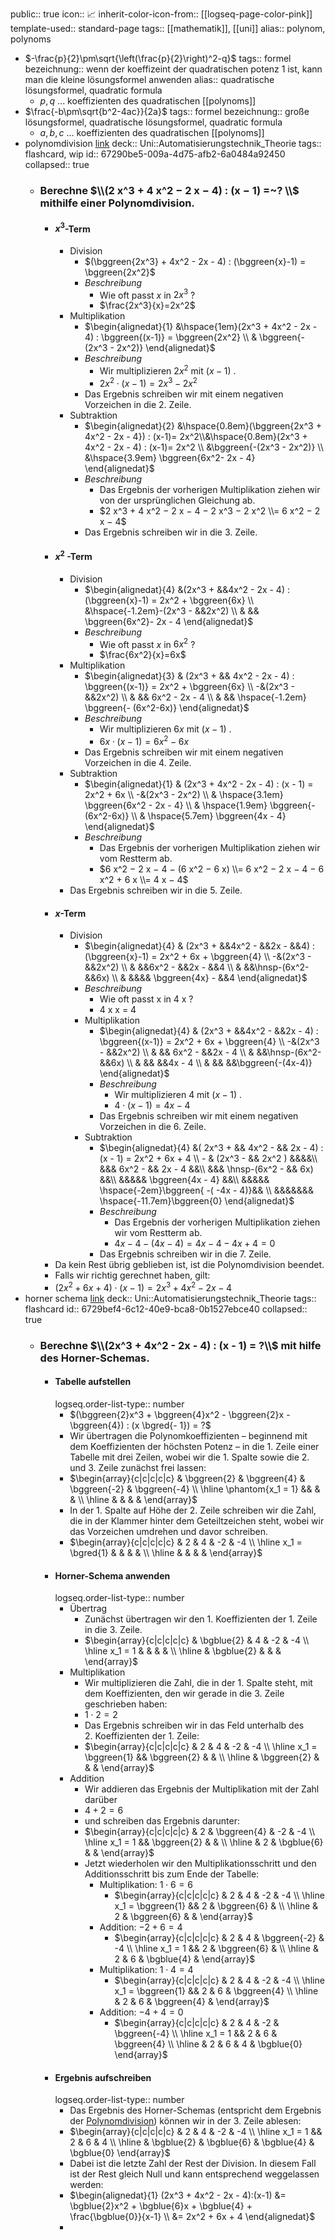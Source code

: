 public:: true
icon:: 📈
inherit-color-icon-from:: [[logseq-page-color-pink]]
template-used:: standard-page
tags:: [[mathematik]], [[uni]]
alias:: polynom, polynoms

- $-\frac{p}{2}\pm\sqrt{\left(\frac{p}{2}\right)^2-q}$
  tags:: formel
  bezeichnung:: wenn der koeffizeint der quadratischen potenz $1$ ist, kann man die kleine lösungsformel anwenden
  alias:: quadratische lösungsformel, quadratic formula
	- $p, q$ ... koeffizienten des quadratischen [[polynoms]]
- $\frac{-b\pm\sqrt{b^2-4ac}}{2a}$
  tags:: formel
  bezeichnung:: große lösungsformel, quadratische lösungsformel, quadratic formula
	- $a, b, c$ ... koeffizienten des quadratischen [[polynoms]]
- polynomdivision [link](https://www.mathebibel.de/polynomdivision)
  deck:: Uni::Automatisierungstechnik_Theorie
  tags:: flashcard, wip
  id:: 67290be5-009a-4d75-afb2-6a0484a92450
  collapsed:: true
	- ### Berechne $\\(2 x^3 + 4 x^2 − 2 x − 4) : (x − 1) =~? \\$ mithilfe einer Polynomdivision.
		- #### $x^3$-Term
			- Division
				- $(\bggreen{2x^3} + 4x^2 - 2x - 4) : (\bggreen{x}-1) = \bggreen{2x^2}$
				- _Beschreibung_
					- Wie oft passt $x$ in $2 x^3$ ?
					- $\frac{2x^3}{x}=2x^2$
			- Multiplikation
				- $\begin{alignedat}{1} &\hspace{1em}(2x^3 + 4x^2 - 2x - 4) : \bggreen{(x-1)} = \bggreen{2x^2} \\ & \bggreen{-(2x^3 - 2x^2)} \end{alignedat}$
				- _Beschreibung_
					- Wir multiplizieren $2 x^2$ mit $(x − 1)$ .
					- $2 x^2 \cdot (x − 1) = 2 x^3 − 2 x^2$
				- Das Ergebnis schreiben wir mit einem negativen Vorzeichen in die 2. Zeile.
			- Subtraktion
				- $\begin{alignedat}{2} &\hspace{0.8em}(\bggreen{2x^3 + 4x^2 - 2x - 4}) : (x-1)= 2x^2\\&\hspace{0.8em}(2x^3 + 4x^2 - 2x - 4) : (x-1)= 2x^2 \\ &\bggreen{-(2x^3 - 2x^2)} \\ &\hspace{3.9em} \bggreen{6x^2- 2x - 4} \end{alignedat}$
				- _Beschreibung_
					- Das Ergebnis der vorherigen Multiplikation ziehen wir von der ursprünglichen Gleichung ab.
					- $2 x^3 + 4 x^2 − 2 x − 4 − 2 x^3 − 2 x^2 \\= 6 x^2 − 2 x − 4$
				- Das Ergebnis schreiben wir in die 3. Zeile.
		- #### $x^2$ \-Term
			- Division
				- $\begin{alignedat}{4} &(2x^3 + &&4x^2 - 2x - 4) : (\bggreen{x}-1) = 2x^2 + \bggreen{6x} \\ &\hspace{-1.2em}-(2x^3 - &&2x^2) \\ & && \bggreen{6x^2}- 2x - 4 \end{alignedat}$
				- _Beschreibung_
					- Wie oft passt $x$ in $6 x^2$ ?
					- $\frac{6x^2}{x}=6x$
			- Multiplikation
				- $\begin{alignedat}{3} & (2x^3 + && 4x^2 - 2x - 4) : \bggreen{(x-1)} = 2x^2 + \bggreen{6x} \\ -&(2x^3 - &&2x^2) \\ & && 6x^2 - 2x - 4 \\ & && \hspace{-1.2em} \bggreen{- (6x^2-6x)} \end{alignedat}$
				- _Beschreibung_
					- Wir multiplizieren $6 x$ mit $(x − 1)$ .
					- $6 x \cdot (x − 1) = 6 x^2 − 6 x$
				- Das Ergebnis schreiben wir mit einem negativen Vorzeichen in die 4. Zeile.
			- Subtraktion
				- $\begin{alignedat}{1} & (2x^3 + 4x^2 - 2x - 4) : (x - 1) = 2x^2 + 6x \\ -&(2x^3 - 2x^2) \\ & \hspace{3.1em} \bggreen{6x^2 - 2x - 4} \\ & \hspace{1.9em} \bggreen{-(6x^2-6x)} \\ & \hspace{5.7em} \bggreen{4x - 4} \end{alignedat}$
				- _Beschreibung_
					- Das Ergebnis der vorherigen Multiplikation ziehen wir vom Restterm ab.
					- $6 x^2 − 2 x − 4 − (6 x^2 − 6 x) \\= 6 x^2 − 2 x − 4 − 6 x^2 + 6 x \\= 4 x − 4$
			- Das Ergebnis schreiben wir in die 5. Zeile.
		- #### $x$-Term
			- Division
				- $\begin{alignedat}{4} & (2x^3 + &&4x^2 - &&2x - &&4) : (\bggreen{x}-1) = 2x^2 + 6x + \bggreen{4} \\ -&(2x^3 - &&2x^2) \\ &  &&6x^2 - &&2x - &&4 \\ & &&\hnsp-(6x^2-&&6x) \\ &  &&&& \bggreen{4x} - &&4 \end{alignedat}$
				- _Beschreibung_
					- Wie oft passt x in 4 x ?
					- 4 x x = 4
				- Multiplikation
					- $\begin{alignedat}{4} & (2x^3 + &&4x^2 - &&2x - 4) : \bggreen{(x-1)} = 2x^2 + 6x + \bggreen{4} \\ -&(2x^3 - &&2x^2) \\ & && 6x^2 - &&2x - 4 \\ & &&\hnsp-(6x^2-&&6x) \\ & &&  &&4x - 4 \\ & && &&\bggreen{-(4x-4)} \end{alignedat}$
					- _Beschreibung_
						- Wir multiplizieren 4 mit $(x − 1)$ .
						- $4 \cdot (x − 1) = 4 x − 4$
					- Das Ergebnis schreiben wir mit einem negativen Vorzeichen in die 6. Zeile.
				- Subtraktion
					- $\begin{alignedat}{4} &( 2x^3 + && 4x^2 - && 2x -  4) : (x - 1) = 2x^2 + 6x + 4 \\ - & (2x^3 - && 2x^2 ) &&&&\\  &&&  6x^2 - && 2x - 4 &&\\ &&& \hnsp-(6x^2 - && 6x) &&\\ &&&&& \bggreen{4x - 4} &&\\ &&&&& \hspace{-2em}\bggreen{ -( -4x - 4)}&& \\ &&&&&&& \hspace{-11.7em}\bggreen{0} \end{alignedat}$
					- _Beschreibung_
						- Das Ergebnis der vorherigen Multiplikation ziehen wir vom Restterm ab.
						- $4 x − 4 − (4 x − 4) = 4 x − 4 − 4 x + 4 = 0$
					- Das Ergebnis schreiben wir in die 7. Zeile.
		- Da kein Rest übrig geblieben ist, ist die Polynomdivision beendet.
		- Falls wir richtig gerechnet haben, gilt:
		- $(2 x^2 + 6 x + 4) \cdot (x − 1) = 2 x^3 + 4 x^2 − 2 x − 4$
- horner schema [link](https://www.mathebibel.de/horner-schema)
  deck:: Uni::Automatisierungstechnik_Theorie
  tags:: flashcard
  id:: 6729bef4-6c12-40e9-bca8-0b1527ebce40
  collapsed:: true
	- ### Berechne $\\(2x^3 + 4x^2 - 2x - 4) : (x - 1) =  ?\\$ mit hilfe des Horner-Schemas.
		- #### Tabelle aufstellen
		  logseq.order-list-type:: number
			- $(\bggreen{2}x^3 + \bggreen{4}x^2 - \bggreen{2}x - \bggreen{4}) : (x \bgred{- 1}) = ?$
			- Wir übertragen die Polynomkoeffizienten – beginnend mit dem 
			  Koeffizienten der höchsten Potenz – in die 1. Zeile einer Tabelle mit 
			  drei Zeilen, wobei wir die 1. Spalte sowie die 2. und 3. Zeile zunächst 
			  frei lassen:
			- $\begin{array}{c|c|c|c|c} & \bggreen{2} & \bggreen{4} & \bggreen{-2} & \bggreen{-4} \\ \hline \phantom{x_1 = 1} && & & \\ \hline & & & & \end{array}$
			- In der 1. Spalte auf Höhe der 2. Zeile schreiben wir die Zahl, die in 
			  der Klammer hinter dem Geteiltzeichen steht, wobei wir das Vorzeichen 
			  umdrehen und  davor schreiben.
			- $\begin{array}{c|c|c|c|c} & 2 & 4 & -2 & -4 \\ \hline x_1 = \bgred{1} & & & & \\ \hline & & & & \end{array}$
		- #### Horner-Schema anwenden
		  logseq.order-list-type:: number
			- Übertrag
				- Zunächst übertragen wir den 1. Koeffizienten der 1. Zeile in die 3. Zeile.
				- $\begin{array}{c|c|c|c|c} & \bgblue{2} & 4 & -2 & -4 \\ \hline x_1 = 1 & & & & \\ \hline & \bgblue{2} & & & \end{array}$
			- Multiplikation
				- Wir multiplizieren die Zahl, die in der 1. Spalte steht, mit dem 
				  Koeffizienten, den wir gerade in die 3. Zeile geschrieben haben:
				- $1 \cdot 2 = 2$
				- Das Ergebnis schreiben wir in das Feld unterhalb des 2. Koeffizienten der 1. Zeile:
				- $\begin{array}{c|c|c|c|c} & 2 & 4 & -2 & -4 \\ \hline x_1 = \bggreen{1} && \bggreen{2} & & \\ \hline & \bggreen{2} & & & \end{array}$
			- Addition
				- Wir addieren das Ergebnis der Multiplikation mit der Zahl darüber
				- $4 + 2 = 6$
				- und schreiben das Ergebnis darunter:
				- $\begin{array}{c|c|c|c|c} & 2 & \bggreen{4} & -2 & -4 \\ \hline x_1 = 1 && \bggreen{2} & & \\ \hline & 2 & \bgblue{6} & & \end{array}$
				- Jetzt wiederholen wir den Multiplikationsschritt und den Additionsschritt bis zum Ende der Tabelle:
					- Multiplikation: $1 \cdot 6 = 6$
						- $\begin{array}{c|c|c|c|c} & 2 & 4 & -2 & -4 \\ \hline x_1 = \bggreen{1} && 2 & \bggreen{6} & \\ \hline & 2 & \bggreen{6} & & \end{array}$
					- Addition: $-2 + 6 = 4$
						- $\begin{array}{c|c|c|c|c} & 2 & 4 & \bggreen{-2} & -4 \\ \hline x_1 = 1 && 2 & \bggreen{6} & \\ \hline & 2 & 6 & \bgblue{4} & \end{array}$
					- Multiplikation: $1 \cdot 4 = 4$
						- $\begin{array}{c|c|c|c|c} & 2 & 4 & -2 & -4 \\ \hline x_1 = \bggreen{1} && 2 & 6 & \bggreen{4} \\ \hline & 2 & 6 & \bggreen{4} & \end{array}$
					- Addition: $-4 + 4 = 0$
						- $\begin{array}{c|c|c|c|c} & 2 & 4 & -2 & \bggreen{-4} \\ \hline x_1 = 1 && 2 & 6 & \bggreen{4} \\ \hline & 2 & 6 & 4 & \bgblue{0} \end{array}$
		- #### Ergebnis aufschreiben
		  logseq.order-list-type:: number
			- Das Ergebnis des Horner-Schemas (entspricht dem Ergebnis der [Polynomdivision]((67290be5-009a-4d75-afb2-6a0484a92450))) können wir in der 3. Zeile ablesen:
			- $\begin{array}{c|c|c|c|c} & 2 & 4 & -2 & -4 \\ \hline x_1 = 1 && 2 & 6 & 4 \\ \hline & \bgblue{2} & \bgblue{6} & \bgblue{4} & \bgblue{0} \end{array}$
			- Dabei ist die letzte Zahl der Rest der Division. In diesem Fall ist der 
			  Rest gleich Null und kann entsprechend weggelassen werden:
			- $\begin{alignedat}{1} (2x^3 + 4x^2 - 2x - 4):(x-1) &= \bgblue{2}x^2 + \bgblue{6}x + \bgblue{4} + \frac{\bgblue{0}}{x-1} \\ &= 2x^2 + 6x + 4 \end{alignedat}$
			-